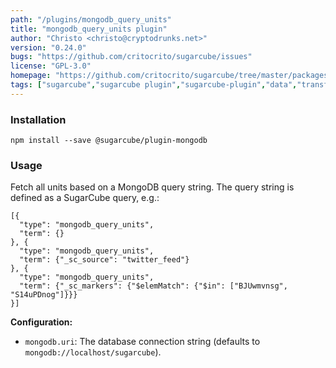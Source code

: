 ```yaml
---
path: "/plugins/mongodb_query_units"
title: "mongodb_query_units plugin"
author: "Christo <christo@cryptodrunks.net>"
version: "0.24.0"
bugs: "https://github.com/critocrito/sugarcube/issues"
license: "GPL-3.0"
homepage: "https://github.com/critocrito/sugarcube/tree/master/packages/plugin-mongodb#readme"
tags: ["sugarcube","sugarcube plugin","sugarcube-plugin","data","transformation"]
---
```


### Installation
    npm install --save @sugarcube/plugin-mongodb


### Usage
Fetch all units based on a MongoDB query string. The query string is defined
as a SugarCube query, e.g.:

    [{
      "type": "mongodb_query_units",
      "term": {}
    }, {
      "type": "mongodb_query_units",
      "term": {"_sc_source": "twitter_feed"}
    }, {
      "type": "mongodb_query_units",
      "term": {"_sc_markers": {"$elemMatch": {"$in": ["BJUwmvnsg", "S14uPDnog"]}}}
    }]

**Configuration:**

-   `mongodb.uri`: The database connection string (defaults to `mongodb://localhost/sugarcube`).

